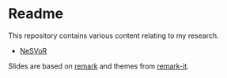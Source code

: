 # Readme
This repository contains various content relating to my research. 

- [NeSVoR](nesvor/index.html)

Slides are based on [remark](https://github.com/gnab/remark) and themes from [remark-it](https://github.com/1-2-3/remark-it).

